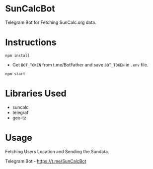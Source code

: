 # SunCalcBot
Telegram Bot for Fetching SunCalc.org data.

# Instructions
`npm install`

- Get `BOT_TOKEN` from t.me/BotFather and save `BOT_TOKEN` in `.env` file.

`npm start`

# Libraries Used
- suncalc
- telegraf
- geo-tz

# Usage
Fetching Users Location and Sending the Sundata.

Telegram Bot - https://t.me/SunCalcBot
